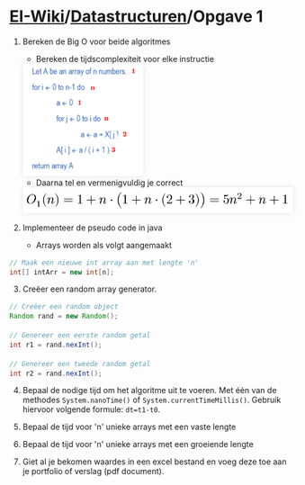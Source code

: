 # [EI-Wiki](..)/[Datastructuren](Home)/Opgave 1
1. Bereken de Big O voor beide algoritmes
    * Bereken de tijdscomplexiteit voor elke instructie

    <img height="200px" src="media/opgave1/numalgo.png" style="box-shadow: 0 0 10px rgba(0,0,0,0.1);">

    * Daarna tel en vermenigvuldig je correct

    <img width="500px" src="media/opgave1/funcalgo.png" style="box-shadow: 0 0 10px rgba(0,0,0,0.1);">

2. Implementeer de pseudo code in java
    * Arrays worden als volgt aangemaakt

```java
// Maak een nieuwe int array aan met lengte 'n'
int[] intArr = new int[n];
```
3. Creëer een random array generator.

```java
// Creëer een random object
Random rand = new Random();

// Genereer een eerste random getal
int r1 = rand.nexInt();

// Genereer een tweede random getal
int r2 = rand.nexInt();
```

4. Bepaal de nodige tijd om het algoritme uit te voeren. Met één van de methodes `System.nanoTime()` of `System.currentTimeMillis()`. Gebruik hiervoor volgende formule: `dt=t1-t0`.

5. Bepaal de tijd voor 'n' unieke arrays met een vaste lengte
6. Bepaal de tijd voor 'n' unieke arrays met een groeiende lengte
7. Giet al je bekomen waardes in een excel bestand en voeg deze toe aan je portfolio of verslag (pdf document).
